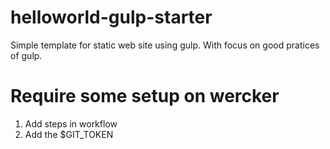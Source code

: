 # helloworld-gulp-starter
Simple template for static web site using gulp. With focus on good pratices of gulp.



# Require some setup on wercker

1. Add steps in workflow
2. Add the $GIT_TOKEN